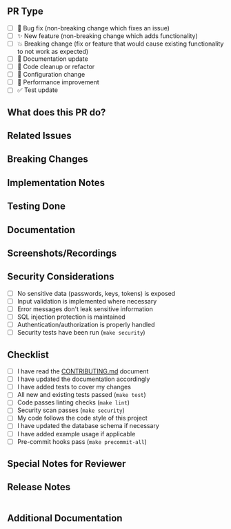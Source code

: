 <!--
Thanks for submitting a pull request! Please provide enough information so that others can review your pull request.

For more information about pull requests, please read:
1. The contributing guide: [CONTRIBUTING.md](../CONTRIBUTING.md)
2. The development guide: [IMPLEMENTATION_GUIDE.md](../IMPLEMENTATION_GUIDE.md)
-->

## PR Type
<!--
What kind of change does this PR introduce?
Please check the one that applies to this PR using "x".
-->
- [ ] 🐛 Bug fix (non-breaking change which fixes an issue)
- [ ] ✨ New feature (non-breaking change which adds functionality)
- [ ] 💥 Breaking change (fix or feature that would cause existing functionality to not work as expected)
- [ ] 📝 Documentation update
- [ ] 🧹 Code cleanup or refactor
- [ ] 🔧 Configuration change
- [ ] 🚀 Performance improvement
- [ ] ✅ Test update

## What does this PR do?
<!-- 
Provide a clear and concise description of what this PR accomplishes.
Include any technical details that would help reviewers understand your changes.
-->

## Related Issues
<!--
Link any related issues here using the GitHub issue syntax:
- Fixes #<issue_number>
- Related to #<issue_number>

If there are no related issues, write "N/A".
-->

## Breaking Changes
<!--
List any breaking changes and migration steps required when users update.
If there are no breaking changes, write "NONE".

Example:
- Changed API endpoint `/api/v1/servers` to `/api/v2/servers`
- Migration required: Update client configurations to use new endpoint
-->

## Implementation Notes
<!--
Include any important implementation details, architectural decisions,
or technical considerations that would help reviewers understand your changes.
-->

## Testing Done
<!--
Describe the testing you have performed:
1. Unit tests added/modified
2. Integration tests added/modified
3. Manual testing steps performed
-->

## Documentation
<!--
List any documentation updates required:
1. README.md changes
2. API documentation updates
3. New example files or updates
4. Architecture/ERD diagram updates
-->

## Screenshots/Recordings
<!--
For UI/UX changes, include before/after screenshots or recordings.
For API changes, include example requests/responses.
Delete this section if not applicable.
-->

## Security Considerations
<!--
If this PR has security implications, please address the following:
-->
- [ ] No sensitive data (passwords, keys, tokens) is exposed
- [ ] Input validation is implemented where necessary
- [ ] Error messages don't leak sensitive information
- [ ] SQL injection protection is maintained
- [ ] Authentication/authorization is properly handled
- [ ] Security tests have been run (`make security`)

## Checklist
<!--
Put an "x" in the boxes that apply. You can also fill these out after creating the PR.
-->
- [ ] I have read the [CONTRIBUTING.md](../CONTRIBUTING.md) document
- [ ] I have updated the documentation accordingly
- [ ] I have added tests to cover my changes
- [ ] All new and existing tests passed (`make test`)
- [ ] Code passes linting checks (`make lint`)
- [ ] Security scan passes (`make security`)
- [ ] My code follows the code style of this project
- [ ] I have updated the database schema if necessary
- [ ] I have added example usage if applicable
- [ ] Pre-commit hooks pass (`make precommit-all`)

## Special Notes for Reviewer
<!--
Add any additional notes for reviewers to consider while reviewing your changes.
Delete this section if not applicable.
-->

## Release Notes
<!--
Write user-facing release notes for this change.
If this PR requires action from users switching to the new release, include "action required".
If no release notes are required, write "NONE".

Example:
```release-note
Added virtual server feature to wrap non-MCP services as MCP-compatible servers
```
-->
```release-note

```

## Additional Documentation
<!--
Link to any additional documentation you've created or updated.
Use the following format:
- [Doc Name]: <link>

Example:
- [Virtual Servers Example]: examples/virtual_servers_example.md
- [Database ERD]: DATABASE_ERD.md#virtual-servers
-->
```docs

```
